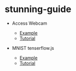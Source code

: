 # stunning-guide

* Access Webcam
  * [Example](https://laynr.github.io/stunning-guide/webcam)
  * [Tutorial](https://www.kirupa.com/html5/accessing_your_webcam_in_html5.htm)

* MNIST tenserflow.js
  * [Example](https://laynr.github.io/stunning-guide/mnist/)
  * [Tutorial](https://towardsdatascience.com/handwritten-digit-recognition-with-tensorflow-js-6ddb22ae195f)
